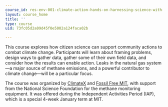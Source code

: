 ```yaml
---
course_id: res-env-001-climate-action-hands-on-harnessing-science-with-communities-to-cut-carbon-january-iap-2017
layout: course_home
title: ''
type: course
uid: 73fc05d2a09d45f0e5002a124faca02b

---
```

This course explores how citizen science can support community actions to combat climate change. Participants will learn about framing problems, design ways to gather data, gather some of their own field data, and consider how the results can enable action. Leaks in the natural gas system—a major source of methane emissions, and a powerful contributor to climate change—will be a particular focus.

The course was organized by [ClimateX](https://climatex.mit.edu/) and [Fossil Free MIT](http://www.fossilfreemit.org/), with support from the National Science Foundation for the methane monitoring equipment. It was offered during the Independent Activities Period (IAP), which is a special 4-week January term at MIT.
